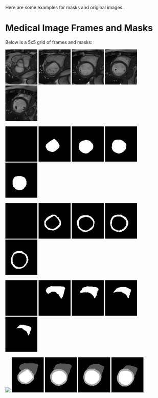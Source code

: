 Here are some examples for masks and original images.
# Medical Image Frames and Masks

Below is a 5x5 grid of frames and masks:

<p float="left">
  <img src="./patient001_frame01_0000_000.png" width="100" />
  <img src="./patient001_frame01_0000_001.png" width="100" />
  <img src="./patient001_frame01_0000_002.png" width="100" />
  <img src="./patient001_frame01_0000_003.png" width="100" />
  <img src="./patient001_frame01_0000_004.png" width="100" />
  </p>
<p float="left">

  <img src="./patient001_frame01_000_mask1.png" width="100" />
  <img src="./patient001_frame01_001_mask1.png" width="100" />
  <img src="./patient001_frame01_002_mask1.png" width="100" />
  <img src="./patient001_frame01_003_mask1.png" width="100" />
  <img src="./patient001_frame01_004_mask1.png" width="100" />
    </p>
<p float="left">

  <img src="./patient001_frame01_000_mask2.png" width="100" />
  <img src="./patient001_frame01_001_mask2.png" width="100" />
  <img src="./patient001_frame01_002_mask2.png" width="100" />
  <img src="./patient001_frame01_003_mask2.png" width="100" />
  <img src="./patient001_frame01_004_mask2.png" width="100" />
    </p>
<p float="left">

  <img src="./patient001_frame01_000_mask3.png" width="100" />
  <img src="./patient001_frame01_001_mask3.png" width="100" />
  <img src="./patient001_frame01_002_mask3.png" width="100" />
  <img src="./patient001_frame01_003_mask3.png" width="100" />
  <img src="./patient001_frame01_004_mask3.png" width="100" />
  </p>
<p float="left">

  <img src="./patient001_frame01_000.png" width="100" />
  <img src="./patient001_frame01_001.png" width="100" />
  <img src="./patient001_frame01_002.png" width="100" />
  <img src="./patient001_frame01_003.png" width="100" />
  <img src="./patient001_frame01_004.png" width="100" />
  </p>
